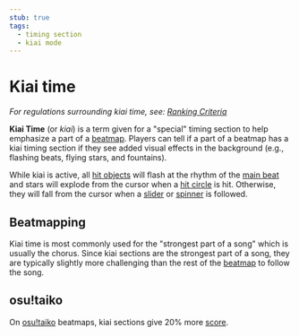 ```yaml
---
stub: true
tags:
  - timing section
  - kiai mode
---
```


# Kiai time

*For regulations surrounding kiai time, see: [Ranking Criteria](/wiki/Ranking_Criteria)*

**Kiai Time** (or *kiai*) is a term given for a "special" timing section to help emphasize a part of a [beatmap](/wiki/Beatmap). Players can tell if a part of a beatmap has a kiai timing section if they see added visual effects in the background (e.g., flashing beats, flying stars, and fountains).

While kiai is active, all [hit objects](/wiki/Hit_object) will flash at the rhythm of the [main beat](/wiki/Beatmap_Editor/Timing) and stars will explode from the cursor when a [hit circle](/wiki/Hit_object/Hit_circle) is hit. Otherwise, they will fall from the cursor when a [slider](/wiki/Hit_object/Slider) or [spinner](/wiki/Hit_object/Spinner) is followed.

## Beatmapping

Kiai time is most commonly used for the "strongest part of a song" which is usually the chorus. Since kiai sections are the strongest part of a song, they are typically slightly more challenging than the rest of the [beatmap](/wiki/Beatmap) to follow the song.

## osu!taiko

On [osu!taiko](/wiki/Game_Modes/osu!taiko) beatmaps, kiai sections give 20% more [score](/wiki/Score).

<!-- TODO: Add links -->
